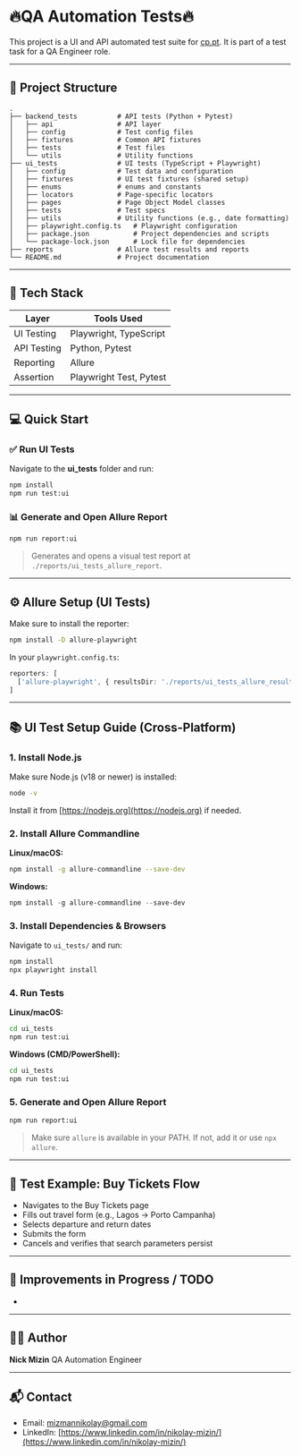 # 🔥QA Automation Tests🔥

This project is a UI and API automated test suite for [cp.pt](https://www.cp.pt/passageiros/en). It is part of a test task for a QA Engineer role.

---

## 📁 Project Structure

```
.
├── backend_tests          # API tests (Python + Pytest)
│   ├── api                # API layer
│   ├── config             # Test config files
│   ├── fixtures           # Common API fixtures
│   ├── tests              # Test files
│   └── utils              # Utility functions
├── ui_tests               # UI tests (TypeScript + Playwright)
│   ├── config             # Test data and configuration
│   ├── fixtures           # UI test fixtures (shared setup)
│   ├── enums              # enums and constants
│   ├── locators           # Page-specific locators
│   ├── pages              # Page Object Model classes
│   ├── tests              # Test specs
│   ├── utils              # Utility functions (e.g., date formatting)
│   ├── playwright.config.ts   # Playwright configuration
│   ├── package.json           # Project dependencies and scripts
│   └── package-lock.json      # Lock file for dependencies
├── reports                # Allure test results and reports
└── README.md              # Project documentation
```

---

## 🧲 Tech Stack

| Layer       | Tools Used              |
| ----------- | ----------------------- |
| UI Testing  | Playwright, TypeScript  |
| API Testing | Python, Pytest          |
| Reporting   | Allure                  |
| Assertion   | Playwright Test, Pytest |

---

## 💻 Quick Start

### ✅ Run UI Tests

Navigate to the **ui\_tests** folder and run:

```bash
npm install
npm run test:ui
```

### 📊 Generate and Open Allure Report

```bash
npm run report:ui
```

> Generates and opens a visual test report at `./reports/ui_tests_allure_report`.

---

## ⚙️ Allure Setup (UI Tests)

Make sure to install the reporter:

```bash
npm install -D allure-playwright
```

In your `playwright.config.ts`:

```ts
reporters: [
  ['allure-playwright', { resultsDir: './reports/ui_tests_allure_results' }]
]
```

---

## 📚 UI Test Setup Guide (Cross-Platform)

### 1. Install Node.js

Make sure Node.js (v18 or newer) is installed:

```bash
node -v
```

Install it from [https://nodejs.org](https://nodejs.org) if needed.

### 2. Install Allure Commandline

**Linux/macOS:**

```bash
npm install -g allure-commandline --save-dev
```

**Windows:**

```powershell
npm install -g allure-commandline --save-dev
```

### 3. Install Dependencies & Browsers

Navigate to `ui_tests/` and run:

```bash
npm install
npx playwright install
```

### 4. Run Tests

**Linux/macOS:**

```bash
cd ui_tests
npm run test:ui
```

**Windows (CMD/PowerShell):**

```cmd
cd ui_tests
npm run test:ui
```

### 5. Generate and Open Allure Report

```bash
npm run report:ui
```

> Make sure `allure` is available in your PATH. If not, add it or use `npx allure`.

---

## 📌 Test Example: Buy Tickets Flow

* Navigates to the Buy Tickets page
* Fills out travel form (e.g., Lagos → Porto Campanha)
* Selects departure and return dates
* Submits the form
* Cancels and verifies that search parameters persist

---

## 🧠 Improvements in Progress / TODO

*

---

## 🧑‍💼 Author

**Nick Mizin**
QA Automation Engineer

---

## 📬 Contact

* Email: [mizmannikolay@gmail.com](mailto:mizmannikolay@gmail.com)
* LinkedIn: [https://www.linkedin.com/in/nikolay-mizin/](https://www.linkedin.com/in/nikolay-mizin/)
